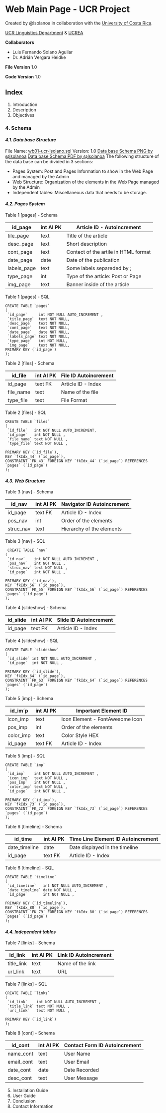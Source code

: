 # Web Main Page - UCR Project

Created by @lsolanoa in collaboration with the [University of Costa Rica](https://www.ucr.ac.cr/).

[UCR Linguistics Department](https://filologia.ucr.ac.cr/departamentos/linguistica/) & [UCREA](http://www.ucrea.ucr.ac.cr/)

**Collaborators**

 - Luis Fernando Solano Aguilar
 - Dr. Adrián Vergara Heidke

**File Version**
1.0

**Code Version**
1.0

## Index

 1. Introduction
 2. Description
 3. Objectives

### 4. Schema

 #### *4.1. Data base Structure*

 File Name: [wb01-ucr-lsolano.sql](https://github.com/lsolanoa/wp01-ucr-lsolanoa/blob/senior-lsolanoa-db/sql/wp01-ucr-lsolanoa.sql)
 Version: 1.0
 [Data base Schema PNG by @lsolanoa](https://raw.githubusercontent.com/lsolanoa/wp01-ucr-lsolanoa/senior-lsolanoa-db/sql/Data%20Schema.PNG?token=AJNOR5JXKLVU6FLNOQRYI6DA5IB54)
 [Data base Schema PDF by @lsolanoa](https://github.com/lsolanoa/wp01-ucr-lsolanoa/blob/senior-lsolanoa-db/sql/Schema.pdf)
The following structure of the data base can be divided in 3 sections:
- Pages System: Post and Pages Information to show in the Web Page and managed by the Admin
- Web Structure: Organization of the elements in the Web Page managed by the Admin
- Independent tables: Miscellaneous data that needs to be storage.

 #### *4.2. Pages System*

Table 1 [pages] - Schema

| id_page | int AI PK | Article ID - Autoincrement |
|--|--|--|
| tile_page | text | Title of the article |
| desc_page | text | Short description
| cont_page | text | Contect of the artile in HTML format
| date_page | date | Date of the publication
| labels_page | text | Some labels separeded by ; |
| type_page | int | Type of the article: Post or Page |
| img_page | text | Banner inside of the article

Table 1 [pages] - SQL

    CREATE TABLE `pages`
    (
     `id_page`     int NOT NULL AUTO_INCREMENT ,
     `title_page`  text NOT NULL,
     `desc_page`   text NOT NULL,
     `cont_page`   text NOT NULL,
     `date_page`   date NOT NULL,
     `labels_page` text NOT NULL,
     `type_page`   int NOT NULL,
     `img_page`    text NOT NULL,
    PRIMARY KEY (`id_page`)
    );

Table 2 [files] - Schema

| id_file | int AI PK |File ID Autoincrement|
|--|--|--|
| id_page | text FK|Article ID - Index|
| file_name| text |Name of the file|
| type_file | text |File Format|

  Table 2 [files] - SQL

    CREATE TABLE `files`
    (
     `id_file`   int NOT NULL AUTO_INCREMENT,
     `id_page`   int NOT NULL ,
     `file_name` text NOT NULL ,
     `type_file` text NOT NULL ,

    PRIMARY KEY (`id_file`),
    KEY `fkIdx_44` (`id_page`),
    CONSTRAINT `FK_43` FOREIGN KEY `fkIdx_44` (`id_page`) REFERENCES `pages` (`id_page`)
    );

 #### *4.3. Web Structure*

Table 3 [nav] - Schema

| id_nav | int AI PK |Navigator ID Autoincrement|
|--|--|--|
| id_page | text FK|Article ID - Index|
| pos_nav| int|Order of the elements|
| struc_nav| text |Hierarchy of the elements|

  Table 3 [nav] - SQL

     CREATE TABLE `nav`
    (
     `id_nav`    int NOT NULL AUTO_INCREMENT ,
     `pos_nav`   int NOT NULL ,
     `struc_nav` text NOT NULL ,
     `id_page`   int NOT NULL ,

    PRIMARY KEY (`id_nav`),
    KEY `fkIdx_56` (`id_page`),
    CONSTRAINT `FK_55` FOREIGN KEY `fkIdx_56` (`id_page`) REFERENCES `pages` (`id_page`)
    );

Table 4 [slideshow] - Schema

| id_slide | int AI PK |Slide ID Autoincrement|
|--|--|--|
| id_page | text FK|Article ID - Index|

Table 4 [slideshow] - SQL

    CREATE TABLE `slideshow`
    (
     `id_slide` int NOT NULL AUTO_INCREMENT ,
     `id_page`  int NOT NULL ,

    PRIMARY KEY (`id_slide`),
    KEY `fkIdx_64` (`id_page`),
    CONSTRAINT `FK_63` FOREIGN KEY `fkIdx_64` (`id_page`) REFERENCES `pages` (`id_page`)
    );

Table 5 [imp] - Schema

| id_im´p | int AI PK |Important Element ID|
|--|--|--|
| icon_imp| text |Icon Element - FontAwesome Icon|
| pos_imp| int |Order of the elements|
| color_imp| text| Color Style HEX|
| id_page | text FK|Article ID - Index|

Table 5 [imp] - SQL

    CREATE TABLE `imp`
    (
     `id_imp`    int NOT NULL AUTO_INCREMENT ,
     `icon_imp`  text NOT NULL ,
     `pos_imp`   int NOT NULL ,
     `color_imp` text NOT NULL ,
     `id_page`   int NOT NULL ,

    PRIMARY KEY (`id_imp`),
    KEY `fkIdx_73` (`id_page`),
    CONSTRAINT `FK_72` FOREIGN KEY `fkIdx_73` (`id_page`) REFERENCES `pages` (`id_page`)
    );

Table 6 [timeline] - Schema

| id_time| int AI PK |Time Line Element ID Autoincrement|
|--|--|--|
| date_timeline| date|Date displayed in the timeline|
| id_page | text FK|Article ID - Index|

Table 6 [timeline] - SQL

    CREATE TABLE `timeline`
    (
     `id_timeline`   int NOT NULL AUTO_INCREMENT ,
     `date_timeline` date NOT NULL ,
     `id_page`       int NOT NULL ,

    PRIMARY KEY (`id_timeline`),
    KEY `fkIdx_80` (`id_page`),
    CONSTRAINT `FK_79` FOREIGN KEY `fkIdx_80` (`id_page`) REFERENCES `pages` (`id_page`)
    );

 #### *4.4. Independent tables*

Table 7 [links] - Schema

| id_link| int AI PK |Link ID Autoincrement|
|--|--|--|
| title_link| text |Name of the link|
| url_link| text |URL|

 Table 7 [links] - SQL

    CREATE TABLE `links`
    (
     `id_link`    int NOT NULL AUTO_INCREMENT ,
     `title_link` text NOT NULL ,
     `url_link`   text NOT NULL ,

    PRIMARY KEY (`id_link`)
    );

Table 8 [cont] - Schema

| id_cont| int AI PK |Contact Form ID Autoincrement|
|--|--|--|
| name_cont| text |User Name|
| email_cont| text |User Email|
| date_cont| date|Date Recorded|
| desc_cont| text |User Message|

 5. Installation Guide
 6. User Guide
 7. Conclusion
 8. Contact Information
